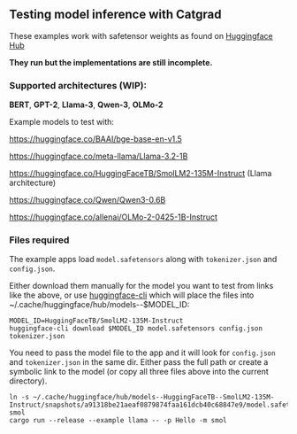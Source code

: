 ## Testing model inference with Catgrad


These examples work with safetensor weights as found on [Huggingface Hub](https://huggingface.co/models)

**They run but the implementations are still incomplete.**

### Supported architectures (WIP): ###

**BERT**, **GPT-2**, **Llama-3**, **Qwen-3**, **OLMo-2**

Example models to test with:

<https://huggingface.co/BAAI/bge-base-en-v1.5>

<https://huggingface.co/meta-llama/Llama-3.2-1B>

<https://huggingface.co/HuggingFaceTB/SmolLM2-135M-Instruct> (Llama architecture)

<https://huggingface.co/Qwen/Qwen3-0.6B>

<https://huggingface.co/allenai/OLMo-2-0425-1B-Instruct>

### Files required ###

The example apps load `model.safetensors` along with `tokenizer.json` and  `config.json`.

Either download them manually for the model you want to test from links like the above, or use [huggingface-cli](https://huggingface.co/docs/huggingface_hub/main/en/guides/cli)
which will place the files  into ~/.cache/huggingface/hub/models--$MODEL_ID:

```
MODEL_ID=HuggingFaceTB/SmolLM2-135M-Instruct
huggingface-cli download $MODEL_ID model.safetensors config.json tokenizer.json
```

You need to pass the model file to the app and it will look for `config.json` and `tokenizer.json` in the same dir. Either pass the full path or create a symbolic link to the model (or copy all three files above into the current directory).

```
ln -s ~/.cache/huggingface/hub/models--HuggingFaceTB--SmolLM2-135M-Instruct/snapshots/a91318be21aeaf0879874faa161dcb40c68847e9/model.safetensors smol
cargo run --release --example llama -- -p Hello -m smol
```
